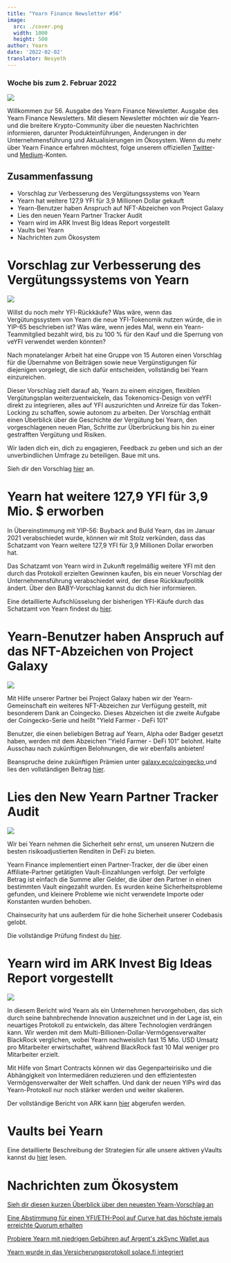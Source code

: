 ```yaml
---
title: "Yearn Finance Newsletter #56"
image:
  src: ./cover.png
  width: 1000
  height: 500
author: Yearn
date: '2022-02-02'
translator: Nesyeth
---
```


### Woche bis zum 2. Februar 2022

![](./cover.png?w=1000&h=500)


Willkommen zur 56. Ausgabe des Yearn Finance Newsletter. Ausgabe des Yearn Finance Newsletters. Mit diesem Newsletter möchten wir die Yearn- und die breitere Krypto-Community über die neuesten Nachrichten informieren, darunter Produkteinführungen, Änderungen in der Unternehmensführung und Aktualisierungen im Ökosystem. Wenn du mehr über Yearn Finance erfahren möchtest, folge unserem offiziellen [Twitter](https://twitter.com/iearnfinance)- und [Medium](https://medium.com/iearn)-Konten.

## Zusammenfassung

- Vorschlag zur Verbesserung des Vergütungssystems von Yearn
- Yearn hat weitere 127,9 YFI für 3,9 Millionen Dollar gekauft
- Yearn-Benutzer haben Anspruch auf NFT-Abzeichen von Project Galaxy
- Lies den neuen Yearn Partner Tracker Audit
- Yearn wird im ARK Invest Big Ideas Report vorgestellt
- Vaults bei Yearn
- Nachrichten zum Ökosystem

# Vorschlag zur Verbesserung des Vergütungssystems von Yearn

![](./image2.jpg?w=1456&h=1456)

Willst du noch mehr YFI-Rückkäufe? Was wäre, wenn das Vergütungssystem von Yearn die neue YFI-Tokenomik nutzen würde, die in YIP-65 beschrieben ist? Was wäre, wenn jedes Mal, wenn ein Yearn-Teammitglied bezahlt wird, bis zu 100 % für den Kauf und die Sperrung von veYFI verwendet werden könnten?

Nach monatelanger Arbeit hat eine Gruppe von 15 Autoren einen Vorschlag für die Übernahme von Beiträgen sowie neue Vergünstigungen für diejenigen vorgelegt, die sich dafür entscheiden, vollständig bei Yearn einzureichen.

Dieser Vorschlag zielt darauf ab, Yearn zu einem einzigen, flexiblen Vergütungsplan weiterzuentwickeln, das Tokenomics-Design von veYFI direkt zu integrieren, alles auf YFI auszurichten und Anreize für das Token-Locking zu schaffen, sowie autonom zu arbeiten. Der Vorschlag enthält einen Überblick über die Geschichte der Vergütung bei Yearn, den vorgeschlagenen neuen Plan, Schritte zur Überbrückung bis hin zu einer gestrafften Vergütung und Risiken.

Wir laden dich ein, dich zu engagieren, Feedback zu geben und sich an der unverbindlichen Umfrage zu beteiligen. Baue mit uns.

Sieh dir den Vorschlag [hier](https://gov.yearn.finance/t/proposal-streamlining-contributor-compensation/12247) an.



# Yearn hat weitere 127,9 YFI für 3,9 Mio. $ erworben


In Übereinstimmung mit YIP-56: Buyback and Build Yearn, das im Januar 2021 verabschiedet wurde, können wir mit Stolz verkünden, dass das Schatzamt von Yearn weitere 127,9 YFI für 3,9 Millionen Dollar erworben hat.

Das Schatzamt von Yearn wird in Zukunft regelmäßig weitere YFI mit den durch das Protokoll erzielten Gewinnen kaufen, bis ein neuer Vorschlag der Unternehmensführung verabschiedet wird, der diese Rückkaufpolitik ändert. Über den BABY-Vorschlag kannst du dich hier informieren.

Eine detaillierte Aufschlüsselung der bisherigen YFI-Käufe durch das Schatzamt von Yearn findest du [hier](https://gov.yearn.finance/t/yfi-buyback-auctions/10491/3).

# Yearn-Benutzer haben Anspruch auf das NFT-Abzeichen von Project Galaxy

![](./image3.jpg?w=680&h=372)

Mit Hilfe unserer Partner bei Project Galaxy haben wir der Yearn-Gemeinschaft ein weiteres NFT-Abzeichen zur Verfügung gestellt, mit besonderem Dank an Coingecko. Dieses Abzeichen ist die zweite Aufgabe der Coingecko-Serie und heißt "Yield Farmer - DeFi 101"

Benutzer, die einen beliebigen Betrag auf Yearn, Alpha oder Badger gesetzt haben, werden mit dem Abzeichen "Yield Farmer - DeFi 101" belohnt. Halte Ausschau nach zukünftigen Belohnungen, die wir ebenfalls anbieten!

Beanspruche deine zukünftigen Prämien unter [galaxy.eco/coingecko ](https://twitter.com/ProjectGalaxyHQ/status/1487048124182921220?s=20&t=Z5Z2328-bsM-BNCp9d1KAA) und lies den vollständigen Beitrag [hier](https://twitter.com/ProjectGalaxyHQ/status/1487048124182921220?s=20&t=Z5Z2328-bsM-BNCp9d1KAA).


# Lies den New Yearn Partner Tracker Audit

![](./image4.jpg?w=1456&h=819)

Wir bei Yearn nehmen die Sicherheit sehr ernst, um unseren Nutzern die besten risikoadjustierten Renditen in DeFi zu bieten.

Yearn Finance implementiert einen Partner-Tracker, der die über einen Affiliate-Partner getätigten Vault-Einzahlungen verfolgt. Der verfolgte Betrag ist einfach die Summe aller Gelder, die über den Partner in einen bestimmten Vault eingezahlt wurden. Es wurden keine Sicherheitsprobleme gefunden, und kleinere Probleme wie nicht verwendete Importe oder Konstanten wurden behoben.

Chainsecurity hat uns außerdem für die hohe Sicherheit unserer Codebasis gelobt.

Die vollständige Prüfung findest du [hier](https://chainsecurity.com/security-audit/yearn-finance-partner-tracker/).

# Yearn wird im ARK Invest Big Ideas Report vorgestellt

![](./image5.jpg?w=1456&h=819)

In diesem Bericht wird Yearn als ein Unternehmen hervorgehoben, das sich durch seine bahnbrechende Innovation auszeichnet und in der Lage ist, ein neuartiges Protokoll zu entwickeln, das ältere Technologien verdrängen kann. Wir werden mit dem Multi-Billionen-Dollar-Vermögensverwalter BlackRock verglichen, wobei Yearn nachweislich fast 15 Mio. USD Umsatz pro Mitarbeiter erwirtschaftet, während BlackRock fast 10 Mal weniger pro Mitarbeiter erzielt.

Mit Hilfe von Smart Contracts können wir das Gegenparteirisiko und die Abhängigkeit von Intermediären reduzieren und den effizientesten Vermögensverwalter der Welt schaffen. Und dank der neuen YIPs wird das Yearn-Protokoll nur noch stärker werden und weiter skalieren.

Der vollständige Bericht von ARK kann [hier](https://research.ark-invest.com/hubfs/1_Download_Files_ARK-Invest/White_Papers/ARK_BigIdeas2022.pdf?hsCtaTracking=217bbc93-a71a-4c2b-9959-0842b6fe301c%7C2653a4d0-af35-42f0-853a-c5f90f002abb) abgerufen werden.

# Vaults bei Yearn

Eine detaillierte Beschreibung der Strategien für alle unsere aktiven yVaults kannst du [hier](https://medium.com/yearn-state-of-the-vaults/the-vaults-at-yearn-9237905ffed3) lesen.

# Nachrichten zum Ökosystem

[Sieh dir diesen kurzen Überblick über den neuesten Yearn-Vorschlag an](https://twitter.com/0x7d54/status/1487252998023745540)

[Eine Abstimmung für einen YFI/ETH-Pool auf Curve hat das höchste jemals erreichte Quorum erhalten](https://twitter.com/CurveFinance/status/1487764860553371648)

[Probiere Yearn mit niedrigen Gebühren auf Argent's zkSync Wallet aus](https://twitter.com/argentHQ/status/1487014855592849414)

[Yearn wurde in das Versicherungsprotokoll solace.fi integriert](https://twitter.com/SolaceFi/status/1486145688291487749?s=20&t=fTfbPYIAOA5xVim5BETQZQ)
